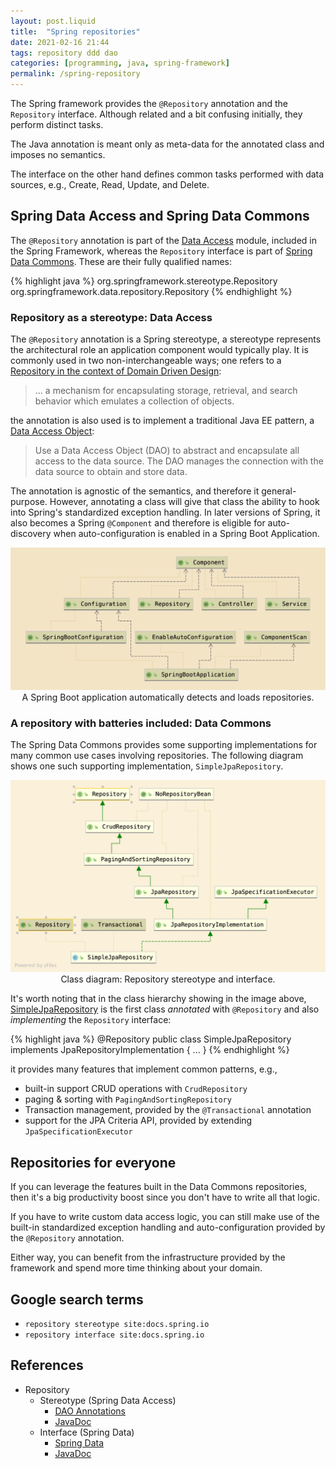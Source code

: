 ```yaml
---
layout: post.liquid
title:  "Spring repositories"
date: 2021-02-16 21:44
tags: repository ddd dao
categories: [programming, java, spring-framework]
permalink: /spring-repository
---
```

The Spring framework provides the `@Repository` annotation and the `Repository` interface.
Although related and a bit confusing initially, they perform distinct tasks.

The Java annotation is meant only as meta-data for the annotated class and imposes
no semantics.

The interface on the other hand defines common tasks performed
with data sources, e.g., Create, Read, Update, and Delete.

## Spring Data Access and Spring Data Commons

The `@Repository` annotation is part of the [Data Access](#references)
module, included in the Spring Framework, whereas the `Repository` interface is
part of [Spring Data Commons](#references). These are their fully qualified names:

{% highlight java %}
    org.springframework.stereotype.Repository
    org.springframework.data.repository.Repository
{% endhighlight %}

### Repository as a stereotype: Data Access

The `@Repository` annotation is a Spring stereotype, a stereotype represents the
architectural role an application component would typically play. It is commonly
used in two non-interchangeable ways; one refers to a [Repository in the context of
Domain Driven Design](#references):

> ... a mechanism for encapsulating storage, retrieval, and search behavior
> which emulates a collection of objects.

the annotation is also used is to implement a traditional Java EE
pattern, a [Data Access Object](https://www.oracle.com/java/technologies/dataaccessobject.html):

> Use a Data Access Object (DAO) to abstract and encapsulate all access to the data source.
> The DAO manages the connection with the data source to obtain and store data.

The annotation is agnostic of the semantics, and therefore it general-purpose. However,
annotating a class will give that class the ability to hook into Spring's standardized
exception handling. In later versions of Spring, it also becomes a Spring `@Component`
and therefore is eligible for auto-discovery when auto-configuration is enabled in a
Spring Boot Application.

<div style="text-align: center">
    <img src="/assets/images/stereotype-repository-component.png">
    <figcaption>
        A Spring Boot application automatically detects and loads repositories.
    </figcaption>
</div>

### A repository with batteries included: Data Commons

The Spring Data Commons provides some supporting implementations for
many common use cases involving repositories. The following diagram shows one such
supporting implementation, `SimpleJpaRepository`.


<div style="text-align: center">
    <img src="/assets/images/SimpleJpaRepository.png">
    <figcaption>
        Class diagram: Repository stereotype and interface.
    </figcaption>
</div>

It's worth noting that in the class hierarchy showing in the image above,
[SimpleJpaRepository](https://github.com/spring-projects/spring-data-jpa/blob/master/src/main/java/org/springframework/data/jpa/repository/support/SimpleJpaRepository.java)
is the first class _annotated_ with `@Repository` and also
_implementing_ the `Repository` interface:

{% highlight java %}
    @Repository
    public class SimpleJpaRepository implements JpaRepositoryImplementation {
        ...
    }
{% endhighlight %}

it provides many features that implement common patterns, e.g.,

- built-in support CRUD operations with `CrudRepository`
- paging & sorting with `PagingAndSortingRepository`
- Transaction management, provided by the `@Transactional` annotation
- support for the JPA Criteria API, provided by extending `JpaSpecificationExecutor`

## Repositories for everyone

If you can leverage the features built in the Data Commons repositories, then
it's a big productivity boost since you don't have to write all that logic.

If you have to write custom data access logic, you can still make use
of the built-in standardized exception handling and auto-configuration provided by the
`@Repository` annotation.

Either way, you can benefit from the infrastructure provided by the framework and spend
more time thinking about your domain.


## Google search terms

- `repository stereotype site:docs.spring.io`
- `repository interface site:docs.spring.io`

## References

- Repository
    - Stereotype (Spring Data Access)
        - [DAO Annotations](https://docs.spring.io/spring-framework/docs/current/reference/html/data-access.html#dao-annotations)
        - [JavaDoc](https://docs.spring.io/spring-framework/docs/current/javadoc-api/org/springframework/stereotype/Repository.html)
    - Interface (Spring Data)
        - [Spring Data](https://spring.io/projects/spring-data)
        - [JavaDoc](https://docs.spring.io/spring-data/commons/docs/current/api/org/springframework/data/repository/Repository.html)


